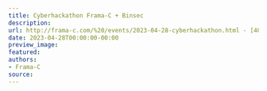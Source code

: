 ```yaml
---
title: Cyberhackathon Frama-C + Binsec
description:
url: http://frama-c.com/%20/events/2023-04-28-cyberhackathon.html - [404 Not Found]%20
date: 2023-04-28T00:00:00-00:00
preview_image:
featured:
authors:
- Frama-C
source:
---
```



